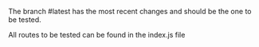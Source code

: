 The branch #latest has the most recent changes and should be the one to be tested.

All routes to be tested can be found in the index.js file
